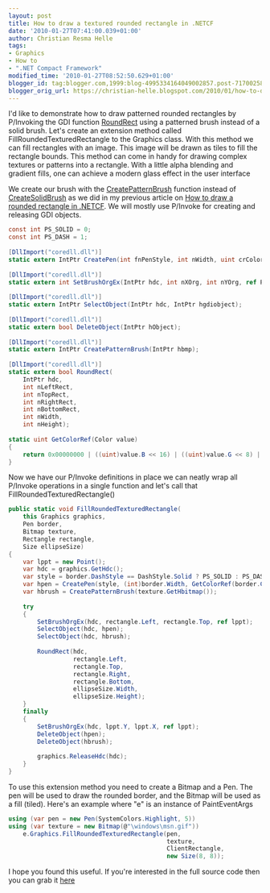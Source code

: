 ```yaml
---
layout: post
title: How to draw a textured rounded rectangle in .NETCF
date: '2010-01-27T07:41:00.039+01:00'
author: Christian Resma Helle
tags:
- Graphics
- How to
- ".NET Compact Framework"
modified_time: '2010-01-27T08:52:50.629+01:00'
blogger_id: tag:blogger.com,1999:blog-4995334164049002857.post-7170025817190813789
blogger_orig_url: https://christian-helle.blogspot.com/2010/01/how-to-draw-textured-rounded-rectangle.html
---
```


I'd like to demonstrate how to draw patterned rounded rectangles by P/Invoking the GDI function [RoundRect](http://msdn.microsoft.com/en-us/library/aa929212.aspx) using a patterned brush instead of a solid brush. Let's create an extension method called FillRoundedTexturedRectangle to the Graphics class. With this method we can fill rectangles with an image. This image will be drawn as tiles to fill the rectangle bounds. This method can come in handy for drawing complex textures or patterns into a rectangle. With a little alpha blending and gradient fills, one can achieve a modern glass effect in the user interface  
  
We create our brush with the [CreatePatternBrush](http://msdn.microsoft.com/en-us/library/ms908179.aspx) function instead of [CreateSolidBrush](http://msdn.microsoft.com/en-us/library/ms959979.aspx) as we did in my previous article on [How to draw a rounded rectangle in .NETCF](/2010/01/how-to-draw-rounded-rectangle-in-netcf.html). We will mostly use P/Invoke for creating and releasing GDI objects.  
  
```csharp
const int PS_SOLID = 0;
const int PS_DASH = 1;
 
[DllImport("coredll.dll")]
static extern IntPtr CreatePen(int fnPenStyle, int nWidth, uint crColor);
 
[DllImport("coredll.dll")]
static extern int SetBrushOrgEx(IntPtr hdc, int nXOrg, int nYOrg, ref Point lppt);
 
[DllImport("coredll.dll")]
static extern IntPtr SelectObject(IntPtr hdc, IntPtr hgdiobject);
 
[DllImport("coredll.dll")]
static extern bool DeleteObject(IntPtr hObject);
 
[DllImport("coredll.dll")]
static extern IntPtr CreatePatternBrush(IntPtr hbmp);
 
[DllImport("coredll.dll")]
static extern bool RoundRect(
    IntPtr hdc, 
    int nLeftRect, 
    int nTopRect, 
    int nRightRect, 
    int nBottomRect, 
    int nWidth, 
    int nHeight);
 
static uint GetColorRef(Color value)
{
    return 0x00000000 | ((uint)value.B << 16) | ((uint)value.G << 8) | (uint)value.R;
}
```
  
Now we have our P/Invoke definitions in place we can neatly wrap all P/Invoke operations in a single function and let's call that FillRoundedTexturedRectangle()  
  
```csharp
public static void FillRoundedTexturedRectangle(
    this Graphics graphics,
    Pen border,
    Bitmap texture,
    Rectangle rectangle,
    Size ellipseSize)
{
    var lppt = new Point();
    var hdc = graphics.GetHdc();
    var style = border.DashStyle == DashStyle.Solid ? PS_SOLID : PS_DASH;
    var hpen = CreatePen(style, (int)border.Width, GetColorRef(border.Color));
    var hbrush = CreatePatternBrush(texture.GetHbitmap());
 
    try
    {
        SetBrushOrgEx(hdc, rectangle.Left, rectangle.Top, ref lppt);
        SelectObject(hdc, hpen);
        SelectObject(hdc, hbrush);
 
        RoundRect(hdc,
                  rectangle.Left,
                  rectangle.Top,
                  rectangle.Right,
                  rectangle.Bottom,
                  ellipseSize.Width,
                  ellipseSize.Height);
    }
    finally
    {
        SetBrushOrgEx(hdc, lppt.Y, lppt.X, ref lppt);
        DeleteObject(hpen);
        DeleteObject(hbrush);
 
        graphics.ReleaseHdc(hdc);
    }
}
```

To use this extension method you need to create a Bitmap and a Pen. The pen will be used to draw the rounded border, and the Bitmap will be used as a fill (tiled). Here's an example where "e" is an instance of PaintEventArgs  
  
```csharp
using (var pen = new Pen(SystemColors.Highlight, 5))
using (var texture = new Bitmap(@"\windows\msn.gif"))
    e.Graphics.FillRoundedTexturedRectangle(pen, 
                                            texture, 
                                            ClientRectangle, 
                                            new Size(8, 8));
```
  
I hope you found this useful. If you're interested in the full source code then you can grab it [here](/assets/samples/TexturedRoundedRectangle.cs)